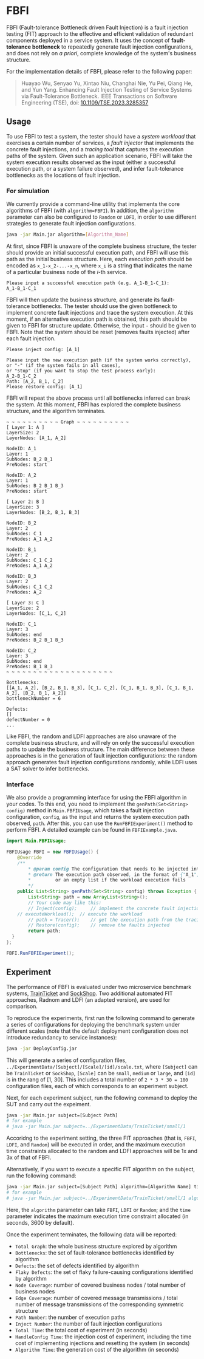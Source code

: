 # FBFI

FBFI (Fault-tolerance Bottleneck driven Fault Injection) is a fault injection testing (FIT) approach to the effective and efficient validation of redundant components deployed in a service system. It uses the concept of **fault-tolerance bottleneck** to repeatedly generate fault injection configurations, and does not rely on *a priori*, complete knowledge of the system's business structure.

For the implementation details of FBFI, please refer to the following paper:

> Huayao Wu, Senyao Yu, Xintao Niu, Changhai Nie, Yu Pei, Qiang He, and Yun Yang. Enhancing Fault Injection Testing of Service Systems via Fault-Tolerance Bottleneck. IEEE Transactions on Software Engineering (TSE), doi: [10.1109/TSE.2023.3285357](https://doi.org/10.1109/TSE.2023.3285357)

## Usage

To use FBFI to test a system, the tester should have a *system workload* that exercises a certain number of services, a *fault injector* that implements the concrete fault injections, and a *tracing tool* that captures the execution paths of the system. Given such an application scenario, FBFI will take the system execution results observed as the input (either a successful execution path, or a system failure observed), and infer fault-tolerance bottlenecks as the locations of fault injection.

### For simulation
We currently provide a command-line utility that implements the core algorithms of FBFI (with `algorithm=FBFI`). In addition, the `algorithm` parameter can also be configured to `Random` or `LDFI`, in order to use different strategies to generate fault injection configurations.

```bash
java -jar Main.jar algorithm=[Algorithm_Name]
```
At first, since FBFI is unaware of the complete business structure, the tester should provide an initial successful execution path, and FBFI will use this path as the initial business structure. Here, each *execution path* should be encoded as `x_1-x_2-...-x_n`, where `x_i` is a string that indicates the name of a particular business node of the *i*-th service.

```
Please input a successful execution path (e.g. A_1-B_1-C_1):
A_1-B_1-C_1
```

FBFI will then update the business structure, and generate its fault-tolerance bottlenecks. The tester should use the given bottleneck to implement concrete fault injections and trace the system execution. At this moment, if an alternative execution path is obtained, this path should be given to FBFI for structure update. Otherwise, the input `-` should be given to FBFI. Note that the system should be reset (removes faults injected) after each fault injection.

```
Please inject config: [A_1]

Please input the new execution path (if the system works correctly), 
or "-" (if the system fails in all cases), 
or "stop" (if you want to stop the test process early):
A_2-B_1-C_2
Path: [A_2, B_1, C_2]
Please restore config: [A_1]
```

FBFI will repeat the above process until all bottlenecks inferred can break the system. At this moment, FBFI has explored the complete business structure, and the algorithm terminates.

```
~ ~ ~ ~ ~ ~ ~ ~ ~ ~ Graph ~ ~ ~ ~ ~ ~ ~ ~ ~ ~
[ Layer 1: A ]
LayerSize: 2
LayerNodes: [A_1, A_2]

NodeID: A_1
Layer: 1
SubNodes: B_2 B_1 
PreNodes: start 

NodeID: A_2
Layer: 1
SubNodes: B_2 B_1 B_3 
PreNodes: start 

[ Layer 2: B ]
LayerSize: 3
LayerNodes: [B_2, B_1, B_3]

NodeID: B_2
Layer: 2
SubNodes: C_1 
PreNodes: A_1 A_2 

NodeID: B_1
Layer: 2
SubNodes: C_1 C_2 
PreNodes: A_1 A_2 

NodeID: B_3
Layer: 2
SubNodes: C_1 C_2 
PreNodes: A_2 

[ Layer 3: C ]
LayerSize: 2
LayerNodes: [C_1, C_2]

NodeID: C_1
Layer: 3
SubNodes: end 
PreNodes: B_2 B_1 B_3 

NodeID: C_2
Layer: 3
SubNodes: end 
PreNodes: B_1 B_3 
~ ~ ~ ~ ~ ~ ~ ~ ~ ~ ~ ~ ~ ~ ~ ~ ~ ~ ~ ~

Bottlenecks: 
[[A_1, A_2], [B_2, B_1, B_3], [C_1, C_2], [C_1, B_1, B_3], [C_1, B_1, A_2], [B_2, B_1, A_2]]
bottleneckNumber = 6

Defects: 
[]
defectNumber = 0 
...
```

Like FBFI, the random and LDFI approaches are also unaware of the complete business structure, and will rely on only the successful execution paths to update the business structure. The main difference between these approaches is in the generation of fault injection configurations: the random approach generates fault injection configurations randomly, while LDFI uses a SAT solver to infer bottlenecks.

### Interface

We also provide a programming interface for using the FBFI algorithm in your codes. To this end, you need to implement the `genPath(Set<String> config)` method in `Main.FBFIUsage`, which takes a fault injection configuration, `config`, as the input and returns the system execution path observed, `path`. After this, you can use the `RunFBFIExperiment()` method to perform FBFI. A detailed example can be found in `FBFIExample.java`.

```java
import Main.FBFIUsage;

FBFIUsage FBFI = new FBFIUsage() {
	@Override
	/**
		* @param config The configuration that needs to be injected into the SUT
		* @return The execution path observed, in the format of {"A_1", "B_1", "C_1"}, 
		*         or an empty list if the workload execution fails
		*/
	public List<String> genPath(Set<String> config) throws Exception {
		List<String> path = new ArrayList<String>();
		// Your code may like this:
		// Inject(config);     // implement the concrete fault injection
    // executeWorkload();  // execute the workload
		// path = Tracer();    // get the execution path from the tracing tool
		// Restore(config);    // remove the faults injected 
		return path;
  }
};

FBFI.RunFBFIExperiment();
```





## Experiment

The performance of FBFI is evaluated under two microservice benchmark systems, [TrainTicket](https://github.com/FudanSELab/train-ticket/tree/jaeger) and [SockShop](https://github.com/microservices-demo/microservices-demo). Two additional automated FIT approaches, Radnom and LDFI (an adapted version), are used for comparison.

To reproduce the experiments, first run the following command to generate a series of configurations for deploying the benchmark system under different scales (note that the default deployment configuration does not introduce redundancy to service instances):

```bash
java -jar DeployConfig.jar
```

This will generate a series of configuration files, `../ExperimentData/[Subject]/[Scale]/[id]/scale.txt`, where `[Subject]` can be `TrainTicket` or `SockShop`, `[Scale]` can be `small`, `medium` or `large`, and `[id]` is in the rang of [1, 30]. This includes a total number of `2 * 3 * 30 = 180` configuration files, each of which corresponds to an experiment subject.

Next, for each experiment subject, run the following command to deploy the SUT and carry out the expeiment. 

```bash
java -jar Main.jar subject=[Subject Path]
# for example
# java -jar Main.jar subject=../ExperimentData/TrainTicket/small/1
```

Accoridng to the experiment setting, the three FIT approaches (that is, `FBFI`, `LDFI`, and `Random`) will be executed in order, and the maximum execution time constraints allocated to the random and LDFI approaches will be 1x and 3x of that of FBFI.

Alternatively, if you want to execute a specific FIT algorithm on the subject, run the following command:

```bash
java -jar Main.jar subject=[Subject Path] algorithm=[Algorithm Name] time=[Time Limit]
# for example
# java -jar Main.jar subject=../ExperimentData/TrainTicket/small/1 algorithm=FBFI time=3600
```

Here, the `algorithm` parameter can take `FBFI`, `LDFI` or `Random`; and the `time` parameter indicates the maximum execution time constraint allocated (in seconds, 3600 by default).

Once the experiment terminates, the following data will be reported:

* `Total Graph`: the whole business structure explored by algorithm
* `Bottlenecks`: the set of fault-tolerance bottlenecks identified by algorithm
* `Defects`: the set of defects identified by algorithm
* `Flaky Defects`: the set of flaky failure-causing configurations identified by algorithm
* `Node Coverage`: number of covered business nodes / total number of business nodes
* `Edge Coverage`: number of covered message transmissions / total number of message transmissions of the corresponding symmetric structure
* `Path Number`: the number of execution paths
* `Inject Number`: the number of fault injection configurations
* `Total Time`:  the total cost of experiment (in seconds)
* `HandleConfig Time`:  the injection cost of experiment, including the time cost of implementing injections and resetting the system (in seconds)
* `Algorithm Time`:  the generation cost of the algorithm (in seconds)
